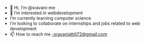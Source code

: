 - 👋 Hi, I’m @sravani-me
- 👀 I’m interested in webdevelopment
- I’m currently learning computer science
- I’m looking to collaborate on internships and jobs related to web development 
- 📫 How to reach me -sravaniattili72@gmail.com 

<!---
sravani-me/sravani-me is a ✨ special ✨ repository because its `README.md` (this file) appears on your GitHub profile.
You can click the Preview link to take a look at your changes.
--->
